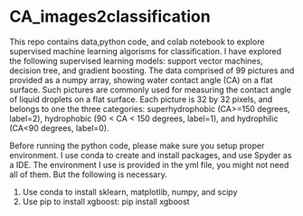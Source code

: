 # CA_images2classification
This repo contains data,python code, and colab notebook to explore supervised machine learning algorisms for classification. I have explored the following supervised learning models: support vector machines, decision tree, and gradient boosting. 
The data comprised of 99 pictures and provided as a numpy array, showing water contact angle (CA) on a flat surface. Such pictures are commonly used for measuring the contact angle of liquid droplets on a flat surface. Each picture is 32 by 32 pixels, and belongs to one the three categories: superhydrophobic (CA>=150 degrees, label=2), hydrophobic (90 < CA < 150 degrees, label=1), and hydrophilic (CA<90 degrees, label=0). 

Before running the python code, please make sure you setup proper environment. I use conda to create and install packages, and use Spyder as a IDE. The environment I use is provided in the yml file, you might not need all of them. But the following is necessary.
1. Use conda to install sklearn, matplotlib, numpy, and scipy
2. Use pip to install xgboost: pip install xgboost
